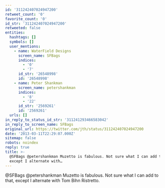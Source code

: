 ```yaml
---
id: '311242407024947200'
retweet_count: '0'
favorite_count: '0'
id_str: '311242407024947200'
retweeted: false
entities:
  hashtags: []
  symbols: []
  user_mentions:
    - name: WaterField Designs
      screen_name: SFBags
      indices:
        - '0'
        - '7'
      id_str: '26548998'
      id: '26548998'
    - name: Peter Shankman
      screen_name: petershankman
      indices:
        - '8'
        - '22'
      id_str: '2569261'
      id: '2569261'
  urls: []
in_reply_to_status_id_str: '311241293466583042'
in_reply_to_screen_name: SFBags
original_url: https://twitter.com/jth/status/311242407024947200
date: '2013-03-11T22:29:07.000Z'
sitemap: false
robots: noindex
reply: true
title: >-
  @SFBags @petershankman Muzetto is fabulous. Not sure what I can add to that,
  except I alternate with…
---
```


@SFBags @petershankman Muzetto is fabulous. Not sure what I can add to that, except I alternate with Tom Bihn Ristretto.